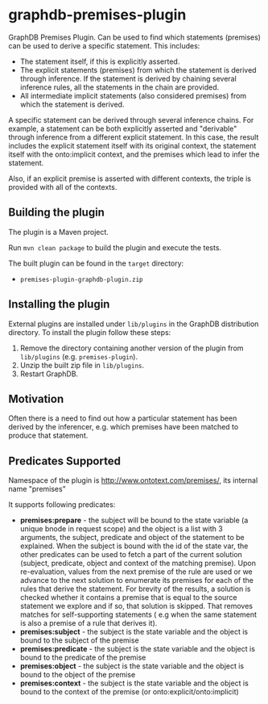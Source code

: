 # graphdb-premises-plugin

GraphDB Premises Plugin. Can be used to find which statements (premises) can be used to derive a specific statement. This includes:
- The statement itself, if this is explicitly asserted.
- The explicit statements (premises) from which the statement is derived through inference. If the statement is derived by chaining several inference rules, all the statements in the chain are provided.
- All intermediate implicit statements (also considered premises) from which the statement is derived.

A specific statement can be derived through several inference chains. For example, a statement can be both explicitly asserted and "derivable" through inference from a different explicit statement. In this case, the result includes the explicit statement itself with its original context, the statement itself with the onto:implicit context, and the premises which lead to infer the statement.

Also, if an explicit premise is asserted with different contexts, the triple is provided with all of the contexts.


## Building the plugin

The plugin is a Maven project.

Run `mvn clean package` to build the plugin and execute the tests.

The built plugin can be found in the `target` directory:

- `premises-plugin-graphdb-plugin.zip`

## Installing the plugin

External plugins are installed under `lib/plugins` in the GraphDB distribution
directory. To install the plugin follow these steps:

1. Remove the directory containing another version of the plugin from `lib/plugins` (e.g. `premises-plugin`).
1. Unzip the built zip file in `lib/plugins`.
1. Restart GraphDB. 

## Motivation

Often there is a need to find out how a particular statement has been derived by the inferencer, e.g. which premises have been matched to produce that statement.

## Predicates Supported

Namespace of the plugin is <http://www.ontotext.com/premises/>, its internal name "premises"

It supports following predicates:
- **premises:prepare**  - the subject will be bound to the state variable (a unique bnode in request scope) and the object is a list with 3 arguments, the subject, predicate and object of the statement to be explained.
When the subject is bound with the id of the state var, the other predicates can be used to fetch a part of the current solution (subject, predicate, object and context of the matching premise).
Upon re-evaluation, values from the next premise of the rule are used or we advance to the next solution to enumerate its premises for each of the rules that derive the statement.
For brevity of the results, a solution is checked whether it contains a premise that is equal to the source statement we explore and if so, that solution is skipped. That removes matches for self-supporting statements ( e.g when the same statement is also a premise of a rule that derives it).
- **premises:subject** -  the subject is the state variable and the object is bound to the subject of the premise
- **premises:predicate** -  the subject is the state variable and the object is bound to the predicate of the premise
- **premises:object** -  the subject is the state variable and the object is bound to the object of the premise
- **premises:context** -  the subject is the state variable and the object is bound to the context of the premise (or onto:explicit/onto:implicit)
